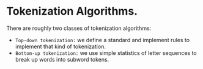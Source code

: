 # Tokenization Algorithms.

There are roughly two classes of tokenization algorithms:
* `Top-down tokenization:` we define a standard and implement rules to implement that kind of tokenization.
* `Bottom-up tokenization:` we use simple statistics of letter sequences to break up words into subword tokens.
